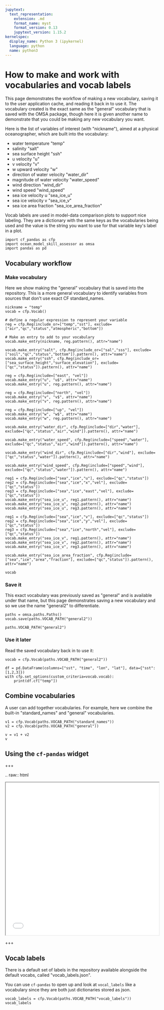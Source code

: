 ```yaml
---
jupytext:
  text_representation:
    extension: .md
    format_name: myst
    format_version: 0.13
    jupytext_version: 1.15.2
kernelspec:
  display_name: Python 3 (ipykernel)
  language: python
  name: python3
---
```


# How to make and work with vocabularies and vocab labels

This page demonstrates the workflow of making a new vocabulary, saving it to the user application cache, and reading it back in to use it. The vocabulary created is the exact same as the "general" vocabulary that is saved with the OMSA package, though here it is given another name to demonstrate that you could be making any new vocabulary you want.

Here is the list of variables of interest (with "nickname"), aimed at a physical oceanographer, which are built into the vocabulary:

* water temperature "temp"
* salinity "salt"
* sea surface height "ssh"
* u velocity "u"
* v velocity "v"
* w upward velocity "w"
* direction of water velocity "water_dir"
* magnitude of water velocity "water_speed"
* wind direction "wind_dir"
* wind speed "wind_speed"
* sea ice velocity u "sea_ice_u"
* sea ice velocity v "sea_ice_v"
* sea ice area fraction "sea_ice_area_fraction"

Vocab labels are used in model-data comparison plots to support nice labeling. They are a dictionary with the same keys as the vocabularies being used and the value is the string you want to use for that variable key's label in a plot.

```{code-cell} ipython3
import cf_pandas as cfp
import ocean_model_skill_assessor as omsa
import pandas as pd
```

## Vocabulary workflow

### Make vocabulary

Here we show making the "general" vocabulary that is saved into the repository. This is a more general vocabulary to identify variables from sources that don't use exact CF standard_names.

```{code-cell} ipython3
nickname = "temp"
vocab = cfp.Vocab()

# define a regular expression to represent your variable
reg = cfp.Reg(include_or=["temp","sst"], exclude=["air","qc","status","atmospheric","bottom"])

# Make an entry to add to your vocabulary
vocab.make_entry(nickname, reg.pattern(), attr="name")

vocab.make_entry("salt", cfp.Reg(include_or=["sal","sss"], exclude=["soil","qc","status","bottom"]).pattern(), attr="name")
vocab.make_entry("ssh", cfp.Reg(include_or=["sea_surface_height","surface_elevation"], exclude=["qc","status"]).pattern(), attr="name")

reg = cfp.Reg(include=["east", "vel"])
vocab.make_entry("u", "u$", attr="name")
vocab.make_entry("u", reg.pattern(), attr="name")

reg = cfp.Reg(include=["north", "vel"])
vocab.make_entry("v", "v$", attr="name")
vocab.make_entry("v", reg.pattern(), attr="name")

reg = cfp.Reg(include=["up", "vel"])
vocab.make_entry("w", "w$", attr="name")
vocab.make_entry("w", reg.pattern(), attr="name")

vocab.make_entry("water_dir", cfp.Reg(include=["dir","water"], exclude=["qc","status","air","wind"]).pattern(), attr="name")

vocab.make_entry("water_speed", cfp.Reg(include=["speed","water"], exclude=["qc","status","air","wind"]).pattern(), attr="name")

vocab.make_entry("wind_dir", cfp.Reg(include=["dir","wind"], exclude=["qc","status","water"]).pattern(), attr="name")

vocab.make_entry("wind_speed", cfp.Reg(include=["speed","wind"], exclude=["qc","status","water"]).pattern(), attr="name")

reg1 = cfp.Reg(include=["sea","ice","u"], exclude=["qc","status"])
reg2 = cfp.Reg(include=["sea","ice","x","vel"], exclude=["qc","status"])
reg3 = cfp.Reg(include=["sea","ice","east","vel"], exclude=["qc","status"])
vocab.make_entry("sea_ice_u", reg1.pattern(), attr="name")
vocab.make_entry("sea_ice_u", reg2.pattern(), attr="name")
vocab.make_entry("sea_ice_u", reg3.pattern(), attr="name")

reg1 = cfp.Reg(include=["sea","ice","v"], exclude=["qc","status"])
reg2 = cfp.Reg(include=["sea","ice","y","vel"], exclude=["qc","status"])
reg3 = cfp.Reg(include=["sea","ice","north","vel"], exclude=["qc","status"])
vocab.make_entry("sea_ice_v", reg1.pattern(), attr="name")
vocab.make_entry("sea_ice_v", reg2.pattern(), attr="name")
vocab.make_entry("sea_ice_v", reg3.pattern(), attr="name")

vocab.make_entry("sea_ice_area_fraction", cfp.Reg(include=["sea","ice","area","fraction"], exclude=["qc","status"]).pattern(), attr="name")

vocab
```

### Save it

This exact vocabulary was previously saved as "general" and is available under that name, but this page demonstrates saving a new vocabulary and so we use the name "general2" to differentiate.

```{code-cell} ipython3
paths = omsa.paths.Paths()
vocab.save(paths.VOCAB_PATH("general2"))
```

```{code-cell} ipython3
paths.VOCAB_PATH("general2")
```

### Use it later

Read the saved vocabulary back in to use it:

```{code-cell} ipython3
vocab = cfp.Vocab(paths.VOCAB_PATH("general2"))

df = pd.DataFrame(columns=["sst", "time", "lon", "lat"], data={"sst": [1,2,3]})
with cfp.set_options(custom_criteria=vocab.vocab):
    print(df.cf["temp"])
```

## Combine vocabularies

A user can add together vocabularies. For example, here we combine the built-in "standard_names" and "general" vocabularies.

```{code-cell} ipython3
v1 = cfp.Vocab(paths.VOCAB_PATH("standard_names"))
v2 = cfp.Vocab(paths.VOCAB_PATH("general"))

v = v1 + v2
v
```

## Using the `cf-pandas` widget

+++

.. raw:: html
   <iframe src="vocab_widget.html" height="500px" width="100%"></iframe>

+++

## Vocab labels

There is a default set of labels in the repository available alongside the default vocabs, called "vocab_labels.json".

You can use `cf-pandas` to open up and look at `vocal_labels` like a vocabulary since they are both just dictionaries stored as json.

```{code-cell} ipython3
vocab_labels = cfp.Vocab(paths.VOCAB_PATH("vocab_labels"))
vocab_labels
```

```{code-cell} ipython3

```
